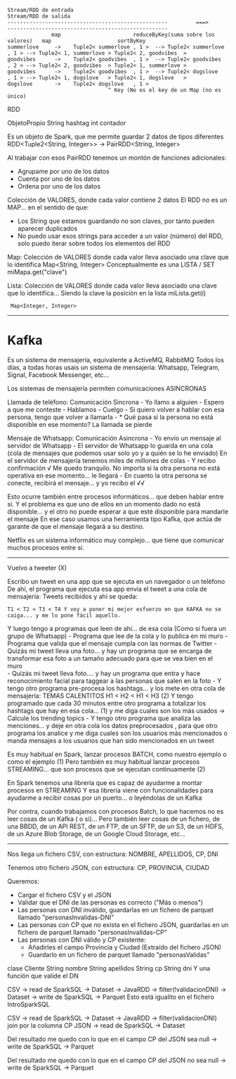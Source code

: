     Stream/RDD de entrada                                                                       Stream/RDD de salida
    ---------------------------------------------------         ===>          ---------------------------------------------------   
                  map                       reduceByKey(suma sobre los valores)   map                     sortByKey
    summerlove     ->    Tuple2< summerlove , 1 >  --> Tuple2< summerlove , 1 > --> Tuple2< 1, summerlove > Tuple2< 2, goodvibes  > 
    goodvibes      ->    Tuple2< goodvibes  , 1 >  --> Tuple2< goodvibes  , 2 > --> Tuple2< 2, goodvibes  > Tuple2< 1, summerlove >            
    goodvibes      ->    Tuple2< goodvibes  , 1 >  --> Tuple2< dogslove   , 1 > --> Tuple2< 1, dogslove   > Tuple2< 1, dogslove   >
    dogslove       ->    Tuple2< dogslove   , 1 >  
                                    ^ Key (No es el key de un Map (no es único)
RDD<ObjetoPropio>

ObjetoPropio
    String hashtag
    int    contador

Es un objeto de Spark, que me permite guardar 2 datos de tipos diferentes
RDD<Tuple2<String, Integer>> -> PairRDD<String, Integer>

Al trabajar con esos PairRDD tenemos un montón de funciones adicionales:
- Agrupame por uno de los datos
- Cuenta por uno de los datos
- Ordena por uno de los datos

Colección de VALORES, donde cada valor contiene 2 datos
El RDD no es un MAP... en el sentido de que:
- Los String que estamos guardando no son claves, por tanto pueden aparecer duplicados
- No puedo usar esos strings para acceder a un valor (número) del RDD, solo puedo iterar sobre todos los elementos del RDD

Map: Colección de VALORES donde cada valor lleva asociado una clave que lo identifica
     Map<String, Integer>
     Conceptualmente es una LISTA / SET
    miMapa.get("clave")

Lista: Colección de VALORES donde cada valor lleva asociado una clave que lo identifica... Siendo la clave la posición en la lista
    miLista.get(i)

     Map<Integer, Integer>

---

# Kafka

Es un sistema de mensajería, equivalente a ActiveMQ, RabbitMQ
Todos los días, a todas horas usais un sistema de mensajería: Whatsapp, Telegram, Signal, Facebook Messenger, etc...

Los sistemas de mensajería permiten comunicaciones ASINCRONAS

Llamada de teléfono: Comunicación Sincrona
    - Yo llamo a alguien
    - Espero a que me conteste
    - Hablamos
    - Cuelgo
    - Si quiero volver a hablar con esa persona, tengo que volver a llamarla
    - * Qué pasa si la persona no está disponible en ese momento? La llamada se pierde

Mensaje de Whatsapp: Comunicación Asincrona
    - Yo envío un mensaje al servidor de Whatsapp
    - El servidor de Whatsapp lo guarda en una cola (cola de mensajes que podemos usar solo yo y a quién se lo he enviado)
        En el servidor de mensajería tenemos miles de millones de colas
    - Y recibo confirmación         √               Me quedo tranquilo. No importa si la otra persona no está operativa en ese momento... le llegará
    - En cuanto la otra persona se conecte, recibirá el mensaje... y yo recibo el           √√

Esto ocurre también entre procesos informáticos... que deben hablar entre sí.
Y el problema es que uno de ellos en un momento dado no está disponible... y el otro no puede esperar a que esté disponible para mandarle el mensaje 
En ese caso usamos una herramienta tipo Kafka, que actúa de garante de que el mensaje llegará a su destino.

Netflix es un sistema informático muy complejo... que tiene que comunicar muchos procesos entre sí.

---

Vuelvo a tweeter (X)

Escribo un tweet en una app que se ejecuta en un navegador o un teléfono
De ahí, el programa que ejecuta esa app envía el tweet a una cola de mensajería:
Tweets recibidos y ahí se queda:
    
    T1 < T2 < T3 < T4 Y voy a poner mi mejor esfuerzo en que KAFKA no se caiga... y me lo pone fácil aquello. 

Y luego tengo a programas que leen de ahí... de esa cola (Como si fuera un grupo de Whatsapp)
    - Programa que lee de la cola y lo publica en mi muro
    - Programa que valida que el mensaje cumpla con las normas de Twitter
    - Quizás mi tweet lleva una foto... y hay un programa que se encarga de transformar esa foto a un tamaño adecuado para que se vea bien en el muro   
    - Quizás mi tweet lleva foto.... y hay un programa que entra y hace reconocimiento facial para taggear a las personas que salen en la foto
    - Y tengo otro programa pre-procesa los hashtags... y los mete en otra cola de mensajería: TEMAS CALENTITOS H1 < H2 < H1 < H3    (2)
        Y tengo programado que cada 30 minutos entre otro programa a totalizar los hashtags que hay en esa cola... (1)
            y me diga cuales son los más usados -> Calcule los trending topics
    - Y tengo otro programa que analiza las menciones... y deje en otra cola los datos preprocesados
            , para que otro programa los analice y me diga cuales son los usuarios más mencionados
            o manda mensajes a los usuarios que han sido mencionados en un tweet

Es muy habitual en Spark, lanzar procesos BATCH, como nuestro ejemplo o como el ejemplo (1)
Pero también es muy habitual lanzar procesos STREAMING... que son procesos que se ejecutan continuamente (2)

En Spark tenemos una librería que es capaz de ayudarme a montar procesos en STREAMING
Y esa librería viene con funcionalidades para ayudarme a recibir cosas por un puerto... o leyéndolas de un Kafka

Por contra, cuando trabajamos con procesos Batch, lo que hacemos no es leer cosas de un Kafka ( o si)...
Pero también leer cosas de un fichero, de una BBDD, de un API REST, de un FTP, de un SFTP, de un S3, de un HDFS, de un Azure Blob Storage, de un Google Cloud Storage, etc...


---

Nos llega un fichero CSV, con estructura:
NOMBRE, APELLIDOS, CP, DNI

Tenemos otro fichero JSON, con estructura:
CP, PROVINCIA, CIUDAD

Queremos:
- Cargar el fichero CSV y el JSON
- Validar que el DNI de las personas es correcto ("Más o menos")
- Las personas con DNI inválido, guardarlas en un fichero de parquet llamado "personasInvalidas-DNI"
- Las personas con CP que no exista en el fichero JSON, guardarlas en un fichero de parquet llamado "personasInvalidas-CP"
- Las personas con DNI válido y CP existente:
    - Añadirles el campo Provincia y Ciudad (Extraído del fichero JSON)
    - Guardarlo en un fichero de parquet llamado "personasValidas"


clase Cliente
    String nombre
    String apellidos
    String cp
    String dni
    Y una función que valide el DN

CSV -> read de SparkSQL -> Dataset<Row> -> JavaRDD<Cliente> -> filter(!validacionDNI) -> Dataset<Row> -> write de SparkSQL -> Parquet
    Esto está igualito en el fichero IntroSparkSQL

CSV -> read de SparkSQL -> Dataset<Row> -> JavaRDD<Cliente> -> filter(validacionDNI)
    join por la columna CP
JSON -> read de SparkSQL -> Dataset<Row> 

Del resultado me quedo con lo que en el campo CP del JSON sea null
    -> write de SparkSQL -> Parquet

Del resultado me quedo con lo que en el campo CP del JSON no sea null
    -> write de SparkSQL -> Parquet

